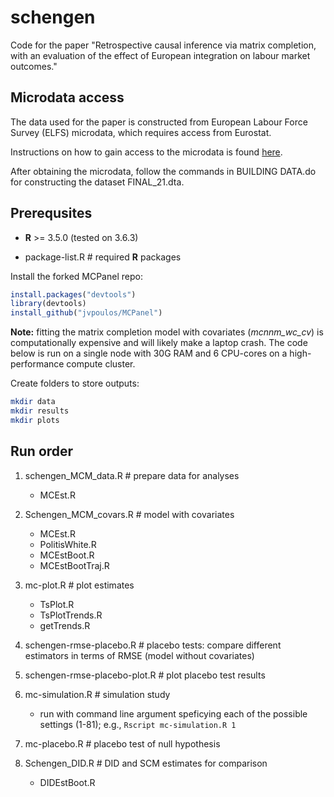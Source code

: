 # schengen
Code for the paper "Retrospective causal inference via matrix completion, with an evaluation of the effect of European integration on labour market outcomes."

Microdata access
------

The data used for the paper is constructed from European Labour Force Survey (ELFS) microdata, which requires access from Eurostat. 

Instructions on how to gain access to the microdata is found [here](https://ec.europa.eu/eurostat/web/microdata/european-union-labour-force-survey).

After obtaining the microdata, follow the commands in BUILDING DATA.do for constructing the dataset FINAL_21.dta.

Prerequsites
------

* **R** >= 3.5.0 (tested on 3.6.3)

* package-list.R # required **R** packages

Install the forked MCPanel repo:
```R
install.packages("devtools")
library(devtools) 
install_github("jvpoulos/MCPanel")
```
**Note:** fitting the matrix completion model with covariates (*mcnnm_wc_cv*) is computationally expensive and will likely make a laptop crash. The code below is run on a single node with 30G RAM and 6 CPU-cores on a high-performance compute cluster.  

Create folders to store outputs:

```bash
mkdir data
mkdir results
mkdir plots
```

Run order
------

1. schengen_MCM_data.R # prepare data for analyses
	* MCEst.R

2. Schengen_MCM_covars.R # model with covariates 
	* MCEst.R
	* PolitisWhite.R
	* MCEstBoot.R
	* MCEstBootTraj.R

3. mc-plot.R # plot estimates
	* TsPlot.R
	* TsPlotTrends.R
	* getTrends.R

4. schengen-rmse-placebo.R # placebo tests: compare different estimators in terms of RMSE (model without covariates)
5. schengen-rmse-placebo-plot.R  # plot placebo test results

5. mc-simulation.R # simulation study
	* run with command line argument speficying each of the possible settings (1-81); e.g., `Rscript mc-simulation.R 1`

6. mc-placebo.R # placebo test of null hypothesis

7. Schengen_DID.R # DID and SCM estimates for comparison 
	* DIDEstBoot.R
